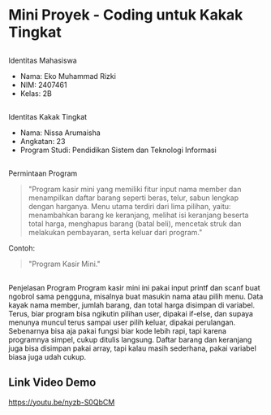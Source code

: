 # Mini Proyek - Coding untuk Kakak Tingkat 
##      
Identitas Mahasiswa 
- Nama: Eko Muhammad Rizki   
- NIM: 2407461   
- Kelas: 2B

##     
Identitas Kakak Tingkat 
- Nama: Nissa Arumaisha
- Angkatan: 23 
- Program Studi: Pendidikan Sistem dan Teknologi Informasi

##       
Permintaan Program 
> "Program kasir mini yang memiliki fitur input nama member dan menampilkan daftar barang seperti beras, telur, sabun lengkap dengan harganya. Menu utama terdiri dari lima pilihan, yaitu: menambahkan barang ke keranjang, melihat isi keranjang beserta total harga, menghapus barang (batal beli), mencetak struk dan melakukan pembayaran, serta keluar dari program." 

Contoh: 
> "Program Kasir Mini." 
##
Penjelasan Program Program kasir mini ini pakai input printf dan scanf buat ngobrol sama pengguna, misalnya buat masukin nama atau pilih menu. Data kayak nama member, jumlah barang, dan total harga disimpan di variabel. Terus, biar program bisa ngikutin pilihan user, dipakai if-else, dan supaya menunya muncul terus sampai user pilih keluar, dipakai perulangan. Sebenarnya bisa aja pakai fungsi biar kode lebih rapi, tapi karena programnya simpel, cukup ditulis langsung. Daftar barang dan keranjang juga bisa disimpan pakai array, tapi kalau masih sederhana, pakai variabel biasa juga udah cukup.

## Link Video Demo
https://youtu.be/nyzb-S0QbCM